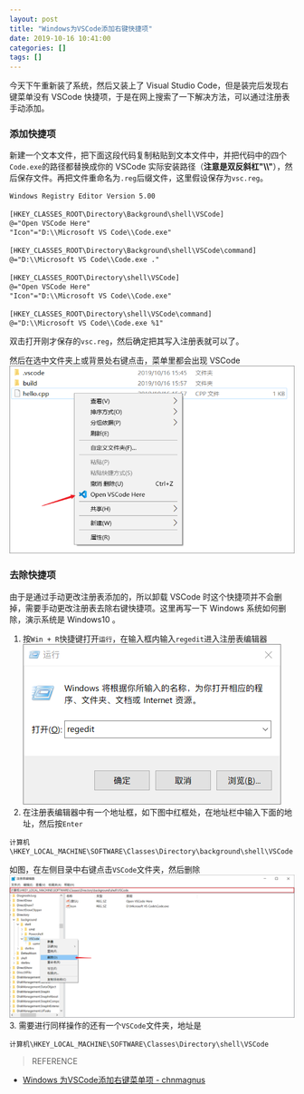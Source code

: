 ```yaml
---
layout: post
title: "Windows为VSCode添加右键快捷项"
date: 2019-10-16 10:41:00
categories: []
tags: []
---
```

今天下午重新装了系统，然后又装上了 Visual Studio Code，但是装完后发现右键菜单没有 VSCode 快捷项，于是在网上搜索了一下解决方法，可以通过注册表手动添加。<!--more-->
### 添加快捷项
新建一个文本文件，把下面这段代码复制粘贴到文本文件中，并把代码中的四个`Code.exe`的路径都替换成你的 VSCode 实际安装路径（**注意是双反斜杠"\\\\"**），然后保存文件。再把文件重命名为`.reg`后缀文件，这里假设保存为`vsc.reg`。
```
Windows Registry Editor Version 5.00

[HKEY_CLASSES_ROOT\Directory\Background\shell\VSCode]
@="Open VSCode Here"
"Icon"="D:\\Microsoft VS Code\\Code.exe"

[HKEY_CLASSES_ROOT\Directory\Background\shell\VSCode\command]
@="D:\\Microsoft VS Code\\Code.exe ."

[HKEY_CLASSES_ROOT\Directory\shell\VSCode]
@="Open VSCode Here"
"Icon"="D:\\Microsoft VS Code\\Code.exe"

[HKEY_CLASSES_ROOT\Directory\shell\VSCode\command]
@="D:\\Microsoft VS Code\\Code.exe %1"
```

双击打开刚才保存的`vsc.reg`，然后确定把其写入注册表就可以了。

然后在选中文件夹上或背景处右键点击，菜单里都会出现 VSCode
[![Open VSCode Here](/img/0022/0022-1.png "Visual Studio Code Here")](/img/0022/0022-1.png "Visual Studio Code Here")

### 去除快捷项
由于是通过手动更改注册表添加的，所以卸载 VSCode 时这个快捷项并不会删掉，需要手动更改注册表去除右键快捷项。这里再写一下 Windows 系统如何删除，演示系统是 Windows10 。
1. 按`Win + R`快捷键打开`运行`，在输入框内输入`regedit`进入注册表编辑器[![进入注册表编辑器](/img/0022/0022-2.png "进入注册表编辑器")](/img/0022/0022-2.png "进入注册表编辑器")
2. 在注册表编辑器中有一个地址框，如下图中红框处，在地址栏中输入下面的地址，然后按`Enter`
```
计算机\HKEY_LOCAL_MACHINE\SOFTWARE\Classes\Directory\background\shell\VSCode
```
如图，在左侧目录中右键点击`VSCode`文件夹，然后删除
[![删除](/img/0022/0022-3.png "删除")](/img/0022/0022-3.png "删除")
3. 需要进行同样操作的还有一个`VSCode`文件夹，地址是
```
计算机\HKEY_LOCAL_MACHINE\SOFTWARE\Classes\Directory\shell\VSCode
```

> REFERENCE
- <a href="https://www.jianshu.com/p/d7e91b1e33e8">Windows 为VSCode添加右键菜单项 - chnmagnus</a>